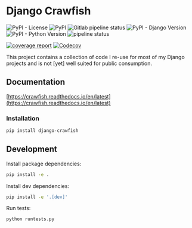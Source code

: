 

# Django Crawfish
![PyPI - License](https://img.shields.io/pypi/l/django-crawfish)
![PyPI](https://img.shields.io/pypi/v/django-crawfish)
![Gitlab pipeline status](https://img.shields.io/gitlab/pipeline/crawfordleeds/crawfish)
![PyPI - Django Version](https://img.shields.io/pypi/djversions/django-crawfish)
![PyPI - Python Version](https://img.shields.io/pypi/pyversions/django-crawfish)
![pipeline status](https://gitlab.com/crawfordleeds/crawfish/badges/master/pipeline.svg)

[![coverage report](https://gitlab.com/crawfordleeds/crawfish/badges/master/coverage.svg)](https://gitlab.com/crawfordleeds/crawfish/-/commits/master)
[![Codecov](https://img.shields.io/codecov/c/gl/crawfordleeds/crawfish?label=Codecov%20Coverage)](https://codecov.io/gl/crawfordleeds/crawfish/)

This project contains a collection of code I re-use for most of my Django projects and is not [yet] well suited
for public consumption.

## Documentation

[https://crawfish.readthedocs.io/en/latest](https://crawfish.readthedocs.io/en/latest)

### Installation

```bash
pip install django-crawfish
```

## Development

Install package dependencies:

```bash
pip install -e .
```

Install dev dependencies:

```bash
pip install -e '.[dev]'
```

Run tests:

```bash
python runtests.py

```
